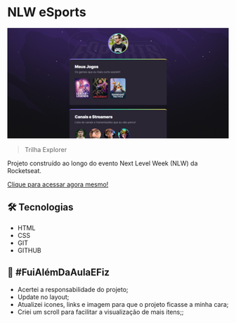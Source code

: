 # NLW eSports

![preview](./.github/preview.png)

> Trilha Explorer

Projeto construído ao longo do evento Next Level Week (NLW) da Rocketseat.

[Clique para acessar agora mesmo!](https://marlonvcs.github.io/nlw-esports-explorer)

## 🛠️ Tecnologias

- HTML
- CSS
- GIT
- GITHUB

## :dart: #FuiAlémDaAulaEFiz

- Acertei a responsabilidade do projeto;
- Update no layout;
- Atualizei icones, links e imagem para que o projeto ficasse a minha cara;
- Criei um scroll para facilitar a visualização de mais itens;;
